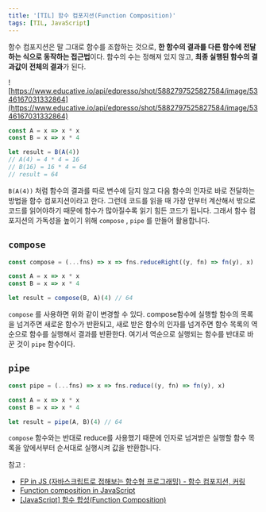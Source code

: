 ```yaml
---
title: '[TIL] 함수 컴포지션(Function Composition)'
tags: [TIL, JavaScript]
---
```


함수 컴포지션은 말 그대로 함수를 조합하는 것으로, **한 함수의 결과를 다른 함수에 전달하는 식으로 동작하는 접근법**이다. 함수의 수는 정해져 있지 않고, **최종 실행된 함수의 결과값이 전체의 결과**가 된다.

![https://www.educative.io/api/edpresso/shot/5882797525827584/image/5346167031332864](https://www.educative.io/api/edpresso/shot/5882797525827584/image/5346167031332864)

```jsx
const A = x => x * x
const B = x => x * 4

let result = B(A(4))
// A(4) = 4 * 4 = 16
// B(16) = 16 * 4 = 64
// result = 64
```

`B(A(4))` 처럼 함수의 결과를 따로 변수에 담지 않고 다음 함수의 인자로 바로 전달하는 방법을 함수 컴포지션이라고 한다. 그런데 코드를 읽을 때 가장 안부터 계산해서 밖으로 코드를 읽어야하기 때문에 함수가 많아질수록 읽기 힘든 코드가 됩니다. 그래서 함수 컴포지션의 가독성을 높이기 위해 `compose` , `pipe` 를 만들어 활용합니다.

## `compose`

```jsx
const compose = (...fns) => x => fns.reduceRight((y, fn) => fn(y), x)

const A = x => x * x
const B = x => x * 4

let result = compose(B, A)(4) // 64
```

`compose` 를 사용하면 위와 같이 변경할 수 있다. compose함수에 실행할 함수의 목록을 넘겨주면 새로운 함수가 반환되고, 새로 받은 함수의 인자를 넘겨주면 함수 목록의 역순으로 함수를 실행해서 결과를 반환한다. 여기서 역순으로 실행되는 함수를 반대로 바꾼 것이 `pipe` 함수이다.

## `pipe`

```jsx
const pipe = (...fns) => x => fns.reduce((y, fn) => fn(y), x)

const A = x => x * x
const B = x => x * 4

let result = pipe(A, B)(4) // 64
```

`compose` 함수와는 반대로 reduce를 사용했기 때문에 인자로 넘겨받은 실행할 함수 목록을 앞에서부터 순서대로 실행시켜 값을 반환합니다.

참고 :

- [FP in JS (자바스크립트로 접해보는 함수형 프로그래밍) - 함수 컴포지션, 커링](https://velog.io/@nakta/FP-in-JS-%EC%9E%90%EB%B0%94%EC%8A%A4%ED%81%AC%EB%A6%BD%ED%8A%B8%EB%A1%9C-%EC%A0%91%ED%95%B4%EB%B3%B4%EB%8A%94-%ED%95%A8%EC%88%98%ED%98%95-%ED%94%84%EB%A1%9C%EA%B7%B8%EB%9E%98%EB%B0%8D-%ED%95%A8%EC%88%98-%EC%BB%B4%ED%8F%AC%EC%A7%80%EC%85%98-%EC%BB%A4%EB%A7%81-s7k2z039vb)
- [Function composition in JavaScript](https://www.educative.io/edpresso/function-composition-in-javascript)
- [[JavaScript] 함수 합성(Function Composition)](https://velog.io/@nittre/JavaScript-%ED%95%A8%EC%88%98-%ED%95%A9%EC%84%B1Function-Composition)
